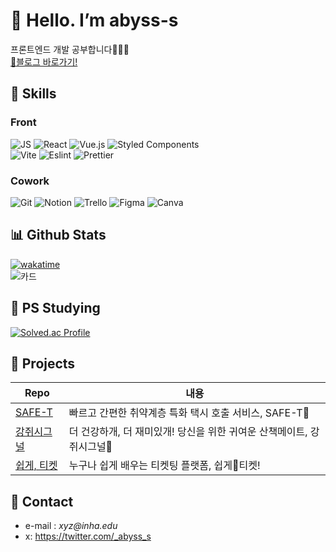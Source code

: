 # 💖 Hello. I’m abyss-s

프론트엔드 개발 공부합니다😶‍🌫️🫧  
[🔗블로그 바로가기!](https://tomymoon.tistory.com/)

## 🔧 Skills

### Front

![JS](https://img.shields.io/badge/JavaScript-F7DF1E?style=for-the-badge&logo=JavaScript&logoColor=white)
![React](https://img.shields.io/badge/React-20232A?style=for-the-badge&logo=react&logoColor=61DAFB)
![Vue.js](https://img.shields.io/badge/Vue.js-35495E?style=for-the-badge&logo=vue.js&logoColor=4FC08D) ![Styled Components](https://img.shields.io/badge/styled--components-DB7093?style=for-the-badge&logo=styled-components&logoColor=white)  
![Vite](https://img.shields.io/badge/vite-%23646CFF.svg?style=for-the-badge&logo=vite&logoColor=white)
![Eslint](https://img.shields.io/badge/eslint-3A33D1?style=for-the-badge&logo=eslint&logoColor=white)
![Prettier](https://img.shields.io/badge/prettier-1A2C34?style=for-the-badge&logo=prettier&logoColor=F7BA3E)

### Cowork

![Git](https://img.shields.io/badge/GIT-E44C30?style=for-the-badge&logo=git&logoColor=white)
![Notion](https://img.shields.io/badge/Notion-000000?style=for-the-badge&logo=notion&logoColor=white)
![Trello](https://img.shields.io/badge/Trello-0052CC?style=for-the-badge&logo=trello&logoColor=white)
![Figma](https://img.shields.io/badge/Figma-F24E1E?style=for-the-badge&logo=figma&logoColor=white)
![Canva](https://img.shields.io/badge/Canva-%2300C4CC.svg?&style=for-the-badge&logo=Canva&logoColor=white)

## 📊 Github Stats

[![wakatime](https://wakatime.com/badge/user/e8136b2d-915e-4640-a259-f1b1116f7e3d.svg)](https://wakatime.com/@e8136b2d-915e-4640-a259-f1b1116f7e3d)  
![카드](http://github-profile-summary-cards.vercel.app/api/cards/profile-details?username=abyss-s&theme=tokyonight)

## 💎 PS Studying

[![Solved.ac Profile](http://mazassumnida.wtf/api/generate_badge?boj=abyss)](https://solved.ac/abyss)

<!--
참고:
https://hulrud.tistory.com/3#article-3--readme-widgets
https://dkssud8150.github.io/posts/gitpage/
https://github.com/Envoy-VC/awesome-badges
-->

## 🔎 Projects

| Repo                                                                       | 내용                                                                  |
| -------------------------------------------------------------------------- | --------------------------------------------------------------------- |
| [SAFE-T](https://github.com/likelion-inha-hackathon-2/Summerthon-FE)       | 빠르고 간편한 취약계층 특화 택시 호출 서비스, SAFE-T🚕                |
| [강쥐시그널](https://github.com/likelion-inha-hackathon-2/Meong-Signal-FE) | 더 건강하개, 더 재미있개! 당신을 위한 귀여운 산책메이트, 강쥐시그널🐶 |
| [쉽게, 티켓](https://github.com/Easy-Ti-cket/easy-ticket)                  | 누구나 쉽게 배우는 티켓팅 플랫폼, 쉽게🎫티켓!                         |

## 🫧 Contact

- e-mail : _xyz@inha.edu_
- x: <https://twitter.com/_abyss_s>
